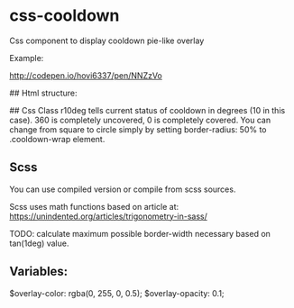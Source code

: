 # css-cooldown
Css component to display cooldown pie-like overlay

Example:

http://codepen.io/hovi6337/pen/NNZzVo

## Html structure:
<div class="cooldown-wrap r10deg">
  <div class="overlay-wrap">
      <div class="q1"></div>
      <div class="q2"></div>
      <div class="q3"></div>
      <div class="q4"></div>
  </div>
</div>

## Css
Class r10deg tells current status of cooldown in degrees (10 in this case). 360 is completely uncovered, 0 is completely covered.
You can change from square to circle simply by setting border-radius: 50% to .cooldown-wrap element.


## Scss

You can use compiled version or compile from scss sources.

Scss uses math functions based on article at:
https://unindented.org/articles/trigonometry-in-sass/

TODO: calculate maximum possible border-width necessary based on tan(1deg) value.

## Variables: 
$overlay-color: rgba(0, 255, 0, 0.5);
$overlay-opacity: 0.1;